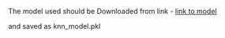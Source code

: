 The model used should be Downloaded from link - [link to model](https://drive.google.com/file/d/1psHDGzMgqyFwvkG-8xsnM6DVQuxrnoJK/view?usp=sharing)

and saved as knn_model.pkl

